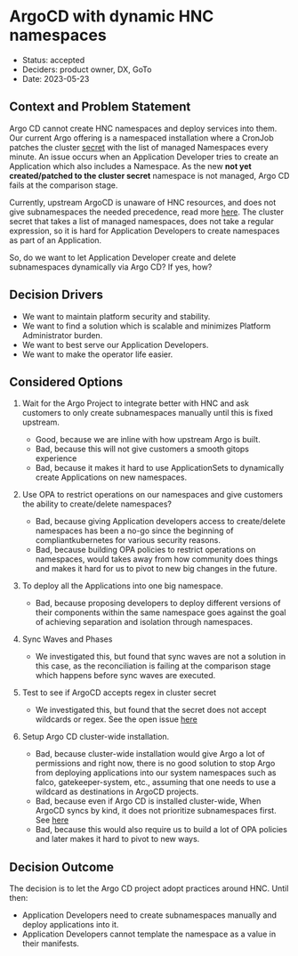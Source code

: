 # ArgoCD with dynamic HNC namespaces

* Status: accepted
* Deciders: product owner, DX, GoTo
* Date: 2023-05-23

## Context and Problem Statement

Argo CD cannot create HNC namespaces and deploy services into them.
Our current Argo offering is a namespaced installation where a CronJob patches the cluster [secret](https://argo-cd.readthedocs.io/en/stable/operator-manual/declarative-setup/#clusters) with the list of managed Namespaces every minute.
An issue occurs when an Application Developer tries to create an Application which also includes a Namespace.
As the new **not yet created/patched to the cluster secret** namespace is not managed, Argo CD fails at the comparison stage.

Currently, upstream ArgoCD is unaware of HNC resources, and does not give subnamespaces the needed precedence, read more [here](https://argo-cd.readthedocs.io/en/stable/user-guide/sync-waves/#how-does-it-work).
The cluster secret that takes a list of managed namespaces, does not take a regular expression, so it is hard for Application Developers to create namespaces as part of an Application.

So, do we want to let Application Developer create and delete subnamespaces dynamically via Argo CD?
If yes, how?

## Decision Drivers <!-- optional -->

- We want to maintain platform security and stability.
- We want to find a solution which is scalable and minimizes Platform Administrator burden.
- We want to best serve our Application Developers.
- We want to make the operator life easier.

## Considered Options

1. Wait for the Argo Project to integrate better with HNC and ask customers to only create subnamespaces manually until this is fixed upstream.

    - Good, because we are inline with how upstream Argo is built.
    - Bad, because this will not give customers a smooth gitops experience
    - Bad, because it makes it hard to use ApplicationSets to dynamically create Applications on new namespaces.

2. Use OPA to restrict operations on our namespaces and give customers the ability to create/delete namespaces?

    - Bad, because giving Application developers access to create/delete namespaces has been a no-go since the beginning of compliantkubernetes for various security reasons.
    - Bad, because building OPA policies to restrict operations on namespaces, would takes away from how community does things and makes it hard for us to pivot to new big changes in the future.

3. To deploy all the Applications into one big namespace.

    - Bad, because proposing developers to deploy different versions of their components within the same namespace goes against the goal of achieving separation and isolation through namespaces.

4. Sync Waves and Phases

    - We investigated this, but found that sync waves are not a solution in this case, as the reconciliation is failing at the comparison stage which happens before sync waves are executed.

5. Test to see if ArgoCD accepts regex in cluster secret

    - We investigated this, but found that the secret does not accept wildcards or regex. See the open issue [here](https://github.com/argoproj/argo-cd/issues/10054#issue-1310861246)

6. Setup Argo CD cluster-wide installation.

    - Bad, because cluster-wide installation would give Argo a lot of permissions and right now, there is no good solution to stop Argo from deploying applications into our system namespaces such as falco, gatekeeper-system, etc., assuming that one needs to use a wildcard as destinations in ArgoCD projects.
    - Bad, because even if Argo CD is installed cluster-wide, When ArgoCD syncs by kind, it does not prioritize subnamespaces first. See [here](https://github.com/argoproj/gitops-engine/blob/bc9ce5764fa306f58cf59199a94f6c968c775a2d/pkg/sync/sync_tasks.go#L27-L66)
    - Bad, because this would also require us to build a lot of OPA policies and later makes it hard to pivot to new ways.

## Decision Outcome

The decision is to let the Argo CD project adopt practices around HNC. Until then:

- Application Developers need to create subnamespaces manually and deploy applications into it.
- Application Developers cannot template the namespace as a value in their manifests.
